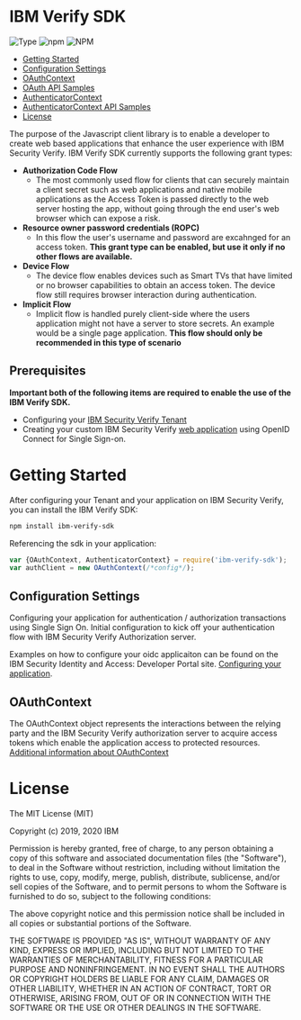 # IBM Verify SDK
![Type](https://img.shields.io/badge/Type-JavaScript-blue.svg)
![npm](https://img.shields.io/npm/v/ibm-verify-sdk.svg?style=plastic)
![NPM](https://img.shields.io/npm/l/ibm-verify-sdk.svg?colorB=blue&style=plastic)

* [Getting Started](#getting-started)
* [Configuration Settings](#configuration-settings)
* [OAuthContext](#oauthcontext)
* [OAuth API Samples](#oauth-samples)
* [AuthenticatorContext](#authenticatorcontext)
* [AuthenticatorContext API Samples](#authenticatorcontext-api-aamples)
* [License](#license)

The purpose of the Javascript client library is to enable a developer to create web based applications that enhance the user experience with IBM Security Verify.
IBM Verify SDK currently supports the following grant types:
 - **Authorization Code Flow**
    - The most commonly used flow for clients that can securely maintain a client secret such as web applications and native mobile applications as the Access Token is passed directly to the web server hosting the app, without going through the end user's web browser which can expose a risk.
 - **Resource owner password credentials (ROPC)**
	- In this flow the user's username and password are excahnged for an access token.
	**This grant type can be enabled, but use it only if no other flows are available.**
 - **Device Flow**
	-	The device flow enables devices such as Smart TVs that have limited or no browser
	capabilities to obtain an access token. The device flow still requires browser interaction during authentication.
 - **Implicit Flow**
    - Implicit flow is handled purely client-side where the users application might not have a server to store secrets. An example would be a single page application.
		**This flow should only be recommended in this type of scenario**


## Prerequisites
**Important both of the following items are required to enable the use of the IBM Verify SDK.**
- Configuring your [IBM Security Verify Tenant](https://iamdevportal.us-east.mybluemix.net/verify/javascript/civ-getting-started/configuring-your-ci-tenant)
 - Creating your custom IBM Security Verify [web application](https://www.ibm.com/support/knowledgecenter/SSCT62/com.ibm.iamservice.doc/tasks/oidc_app_sso.html) using OpenID Connect for Single Sign-on.


# Getting Started
After configuring your Tenant and your application on IBM Security Verify, you can install the IBM Verify SDK:
```bash
npm install ibm-verify-sdk
```

Referencing the sdk in your application:
```javascript
var {OAuthContext, AuthenticatorContext} = require('ibm-verify-sdk');
var authClient = new OAuthContext(/*config*/);

```

## Configuration Settings
Configuring your application for authentication / authorization transactions using Single Sign On.
Initial configuration to kick off your authentication flow with IBM Security Verify Authorization server.

Examples on how to configure your oidc applicaiton can be found on the IBM Security Identity and Access: Developer Portal site. [Configuring your application](http://developer.ice.ibmcloud.com/verify/javascript/ibm-verify-sdk-object-model/config).

## OAuthContext
The OAuthContext object represents the interactions between the relying party and the IBM Security Verify authorization server to acquire access tokens which enable the application access to protected resources.
[Additional information about OAuthContext](https://pages.github.ibm.com/ibm-security/iam-docs/verify/javascript/ibm-verify-sdk-object-model/oauthcontext)



# License
The MIT License (MIT)

Copyright (c) 2019, 2020 IBM

Permission is hereby granted, free of charge, to any person obtaining a copy of this software and associated documentation files (the "Software"), to deal in the Software without restriction, including without limitation the rights to use, copy, modify, merge, publish, distribute, sublicense, and/or sell copies of the Software, and to permit persons to whom the Software is furnished to do so, subject to the following conditions:

The above copyright notice and this permission notice shall be included in all copies or substantial portions of the Software.

THE SOFTWARE IS PROVIDED "AS IS", WITHOUT WARRANTY OF ANY KIND, EXPRESS OR IMPLIED, INCLUDING BUT NOT LIMITED TO THE WARRANTIES OF MERCHANTABILITY, FITNESS FOR A PARTICULAR PURPOSE AND NONINFRINGEMENT. IN NO EVENT SHALL THE AUTHORS OR COPYRIGHT HOLDERS BE LIABLE FOR ANY CLAIM, DAMAGES OR OTHER LIABILITY, WHETHER IN AN ACTION OF CONTRACT, TORT OR OTHERWISE, ARISING FROM, OUT OF OR IN CONNECTION WITH THE SOFTWARE OR THE USE OR OTHER DEALINGS IN THE SOFTWARE.
